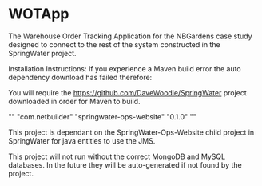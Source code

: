 # WOTApp

The Warehouse Order Tracking Application for the NBGardens case study designed to connect to the rest of the system constructed in the SpringWater project.

Installation Instructions:
If you experience a Maven build error the auto dependency download has failed therefore:

You will require the https://github.com/DaveWoodie/SpringWater project downloaded in order for Maven to build.

"<dependency>"
	"<groupId>com.netbuilder</groupId>"
	"<artifactId>springwater-ops-website</artifactId>"
	"<version>0.1.0</version>"
"</dependency>"

This project is dependant on the SpringWater-Ops-Website child project in SpringWater for java entities to use the JMS.

This project will not run without the correct MongoDB and MySQL databases. In the future they will be auto-generated if not found by the project.
